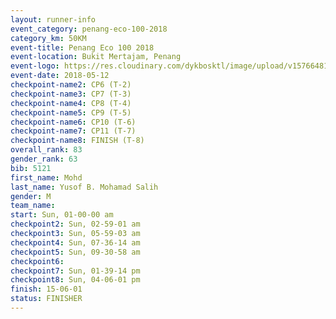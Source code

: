```yaml
--- 
layout: runner-info 
event_category: penang-eco-100-2018 
category_km: 50KM 
event-title: Penang Eco 100 2018 
event-location: Bukit Mertajam, Penang 
event-logo: https://res.cloudinary.com/dykbosktl/image/upload/v1576648106/Logo/Logo_lovxhg.jpg 
event-date: 2018-05-12 
checkpoint-name2: CP6 (T-2) 
checkpoint-name3: CP7 (T-3) 
checkpoint-name4: CP8 (T-4) 
checkpoint-name5: CP9 (T-5) 
checkpoint-name6: CP10 (T-6) 
checkpoint-name7: CP11 (T-7) 
checkpoint-name8: FINISH (T-8) 
overall_rank: 83
gender_rank: 63
bib: 5121
first_name: Mohd
last_name: Yusof B. Mohamad Salih
gender: M
team_name: 
start: Sun, 01-00-00 am
checkpoint2: Sun, 02-59-01 am
checkpoint3: Sun, 05-59-03 am
checkpoint4: Sun, 07-36-14 am
checkpoint5: Sun, 09-30-58 am
checkpoint6: 
checkpoint7: Sun, 01-39-14 pm
checkpoint8: Sun, 04-06-01 pm
finish: 15-06-01
status: FINISHER
--- 
```

